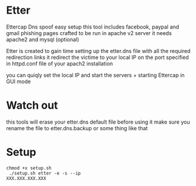 # Etter
Ettercap Dns spoof easy setup
this tool includes facebook, paypal and gmail phishing pages crafted to be run in apache v2 server
it needs apache2 and mysql (optional)

Etter is created to gain time setting up the etter.dns file with all the required redirection links
it redirect the victime to your local IP on the port specified in httpd.conf file of your apach2 installation

you can quiqly set the local IP and start the servers + starting Ettercap in GUI mode

# Watch out 
this tools will erase your etter.dns default file 
before using it make sure you rename the file to etter.dns.backup or some thing like that

# Setup

<code>chmod +x setup.sh</br>
./setup.sh
etter -e -s --ip XXX.XXX.XXX.XXX
</code>
